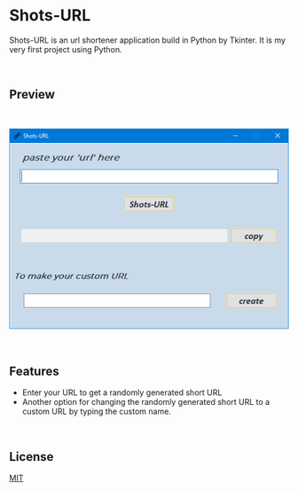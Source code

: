 # Shots-URL

Shots-URL is an url shortener application build in Python by Tkinter. It is my very first project using Python.

<br>

## Preview

<br>

![](/Preview-Images/preview_01.png)

<br>

## Features

- Enter your URL to get a randomly generated short URL
- Another option for changing the randomly generated short URL to a custom URL by typing the custom name.

<br>

## License
[MIT](https://choosealicense.com/licenses/mit/)